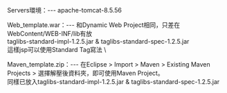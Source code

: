 Servers環境：---
apache-tomcat-8.5.56

Web_template.war：---
和Dynamic Web Project相同，只差在WebContent/WEB-INF/lib有放 \
taglibs-standard-impl-1.2.5.jar & taglibs-standard-spec-1.2.5.jar \
這樣jsp可以使用Standard Tag寫法 \

Maven_template.zip：---
在Eclipse > Import > Maven > Existing Maven Projects > 選擇解壓後資料夾，即可使用Maven Project。\
同樣已放入taglibs-standard-impl-1.2.5.jar & taglibs-standard-spec-1.2.5.jar
